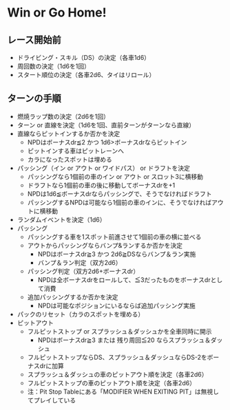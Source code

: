 # Win or Go Home!

## レース開始前
- ドライビング・スキル（DS）の決定（各車1d6）
- 周回数の決定（1d6を1回）
- スタート順位の決定（各車2d6、タイはリロール）

## ターンの手順
- 燃焼ラップ数の決定（2d6を1回）
- ターン or 直線を決定（1d6を1回、直前ターンがターンなら直線）
- 直線ならピットインするか否かを決定
  - NPDはボーナスdr≦2 かつ 1d6>ボーナスdrならピットイン
  - ピットインする車はピットレーンへ
  - カラになったスポットは埋める
- パッシング（イン or アウト or ワイドパス） or ドラフトを決定
  - パッシングなら1個前の車のイン or アウト or スロット3に横移動
  - ドラフトなら1個前の車の後に移動してボーナスdrを+1 
  - NPDは1d6≦ボーナスdrならパッシングで、そうでなければドラフト
  - パッシングするNPDは可能なら1個前の車のインに、そうでなければアウトに横移動
- ランダムイベントを決定（1d6）
- パッシング
  - パッシングする車を1スポット前進させて1個前の車の横に並べる
  - アウトからパッシングならバンプ&ランするか否かを決定
    - NPDはボーナスdr≧3 かつ 2d6≧DSならバンプ＆ラン実施
    - バンプ＆ラン判定（双方2d6）
  - パッシング判定（双方2d6+ボーナスdr）
    - NPDは全ボーナスdrをロールして、≦3だったものをボーナスdrとして消費
  - 追加パッシングするか否かを決定
    - NPDは可能なポジションにいるならば追加パッシング実施
- パックのリセット（カラのスポットを埋める）
- ピットアウト
  - フルピットストップ or スプラッシュ＆ダッシュかを全車同時に開示
    - NPDはボーナスdr≧3 または 残り周回≦20 ならスプラッシュ＆ダッシュ
  - フルピットストップならDS、スプラッシュ＆ダッシュならDS-2をボーナスdrに加算
  - スプラッシュ＆ダッシュの車のピットアウト順を決定（各車2d6）
  - フルピットストップの車のピットアウト順を決定（各車2d6）
  - 注：Pit Stop Tableにある「MODIFIER WHEN EXITING PIT」は無視してプレイしている
